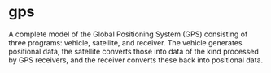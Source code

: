 # gps
 A complete model of the Global Positioning System (GPS) consisting of three programs: vehicle, satellite, and receiver. The vehicle generates positional data, the satellite converts those into data of the kind processed by GPS receivers, and the receiver converts these back into positional data.
